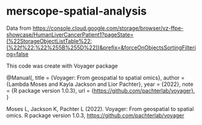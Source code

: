 # merscope-spatial-analysis

Data from 
https://console.cloud.google.com/storage/browser/vz-ffpe-showcase/HumanLiverCancerPatient1?pageState=(%22StorageObjectListTable%22:(%22f%22:%22%255B%255D%22))&prefix=&forceOnObjectsSortingFiltering=false

This code was create with Voyager package

@Manual{,
  title = {Voyager: From geospatial to spatial omics},
  author = {Lambda Moses and Kayla Jackson and Lior Pachter},
  year = {2022},
  note = {R package version 1.0.3},
  url = {https://github.com/pachterlab/voyager},
}

Moses L, Jackson K, Pachter L (2022). 
Voyager: From geospatial to spatial omics. 
R package version 1.0.3, 
https://github.com/pachterlab/voyager
